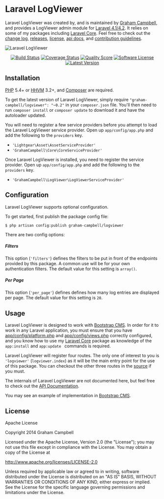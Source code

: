 Laravel LogViewer
=================

Laravel LogViewer was created by, and is maintained by [Graham Campbell](https://github.com/GrahamCampbell), and provides a LogViewer admin module for [Laravel 4.1/4.2](http://laravel.com). It relies on some of my packages including [Laravel Core](https://github.com/GrahamCampbell/Laravel-Core). Feel free to check out the [change log](CHANGELOG.md), [releases](https://github.com/GrahamCampbell/Laravel-LogViewer/releases), [license](LICENSE.md), [api docs](http://docs.grahamjcampbell.co.uk), and [contribution guidelines](CONTRIBUTING.md).

![Laravel LogViewer](https://cloud.githubusercontent.com/assets/2829600/4432325/c1934796-468c-11e4-9577-63c1973d6811.PNG)

<p align="center">
<a href="https://travis-ci.org/GrahamCampbell/Laravel-LogViewer"><img src="https://img.shields.io/travis/GrahamCampbell/Laravel-LogViewer/master.svg?style=flat-square" alt="Build Status"></img></a>
<a href="https://scrutinizer-ci.com/g/GrahamCampbell/Laravel-LogViewer/code-structure"><img src="https://img.shields.io/scrutinizer/coverage/g/GrahamCampbell/Laravel-LogViewer.svg?style=flat-square" alt="Coverage Status"></img></a>
<a href="https://scrutinizer-ci.com/g/GrahamCampbell/Laravel-LogViewer"><img src="https://img.shields.io/scrutinizer/g/GrahamCampbell/Laravel-LogViewer.svg?style=flat-square" alt="Quality Score"></img></a>
<a href="LICENSE.md"><img src="https://img.shields.io/badge/license-Apache%202.0-brightgreen.svg?style=flat-square" alt="Software License"></img></a>
<a href="https://github.com/GrahamCampbell/Laravel-LogViewer/releases"><img src="https://img.shields.io/github/release/GrahamCampbell/Laravel-LogViewer.svg?style=flat-square" alt="Latest Version"></img></a>
</p>


## Installation

[PHP](https://php.net) 5.4+ or [HHVM](http://hhvm.com) 3.2+, and [Composer](https://getcomposer.org) are required.

To get the latest version of Laravel LogViewer, simply require `"graham-campbell/logviewer": "~0.2"` in your `composer.json` file. You'll then need to run `composer install` or `composer update` to download it and have the autoloader updated.

You will need to register a few service providers before you attempt to load the Laravel LogViewer service provider. Open up `app/config/app.php` and add the following to the `providers` key.

* `'Lightgear\Asset\AssetServiceProvider'`
* `'GrahamCampbell\Core\CoreServiceProvider'`

Once Laravel LogViewer is installed, you need to register the service provider. Open up `app/config/app.php` and add the following to the `providers` key.

* `'GrahamCampbell\LogViewer\LogViewerServiceProvider'`


## Configuration

Laravel LogViewer supports optional configuration.

To get started, first publish the package config file:

```bash
$ php artisan config:publish graham-campbell/logviewer
```

There are two config options:

##### Filters

This option (`'filters'`) defines the filters to be put in front of the endpoints provided by this package. A common use will be for your own authentication filters. The default value for this setting is `array()`.

##### Per Page

This option (`'per_page'`) defines defines how many log entries are displayed per page. The default value for this setting is `20`.


## Usage

Laravel LogViewer is designed to work with [Bootstrap CMS](https://github.com/GrahamCampbell/Bootstrap-CMS). In order for it to work in any Laravel application, you must ensure that you have [app/config/platform.php](https://github.com/GrahamCampbell/Laravel-Platform/blob/master/app/config/platform.php) and [app/config/views.php](https://github.com/GrahamCampbell/Laravel-Platform/blob/master/app/config/views.php) correctly configured, and you know how to use my [Laravel Core](https://github.com/GrahamCampbell/Laravel-Core) package as knowledge of the `app:install` and `app:update ` commands is required.

Laravel LogViewer will register four routes. The only one of interest to you is `'logviewer'` (`logviewer.index`) as it will be the main entry point for the use of this package. You can checkout the other three routes in the [source](https://github.com/GrahamCampbell/Laravel-LogViewer/blob/master/src/routes.php) if you must.

The internals of Laravel LogViewer are not documented here, but feel free to check out the [API Documentation](http://docs.grahamjcampbell.co.uk).

You may see an example of implementation in [Bootstrap CMS](https://github.com/GrahamCampbell/Bootstrap-CMS).


## License

Apache License

Copyright 2014 Graham Campbell

Licensed under the Apache License, Version 2.0 (the "License");
you may not use this file except in compliance with the License.
You may obtain a copy of the License at

 http://www.apache.org/licenses/LICENSE-2.0

Unless required by applicable law or agreed to in writing, software
distributed under the License is distributed on an "AS IS" BASIS,
WITHOUT WARRANTIES OR CONDITIONS OF ANY KIND, either express or implied.
See the License for the specific language governing permissions and
limitations under the License.
